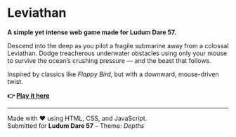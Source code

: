 # Leviathan

**A simple yet intense web game made for Ludum Dare 57.**

Descend into the deep as you pilot a fragile submarine away from a colossal Leviathan. Dodge treacherous underwater obstacles using only your mouse to survive the ocean’s crushing pressure — and the beast that follows.

Inspired by classics like *Flappy Bird*, but with a downward, mouse-driven twist.

**👉 [Play it here](https://leviathan.korze.org)**

---

Made with ❤️ using HTML, CSS, and JavaScript.  
Submitted for **Ludum Dare 57** – Theme: *Depths*
